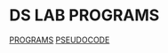 # **DS LAB PROGRAMS**

[PROGRAMS](https://github.com/gnPy/KTU-SEM-3---DS-LAB/tree/be7cfb5541475ad9a1281d487bf4307de435a92e/PROGRAMS)
[PSEUDOCODE](https://github.com/gnPy/KTU-SEM-3---DS-LAB/tree/be7cfb5541475ad9a1281d487bf4307de435a92e/PSEUDOCODES)
